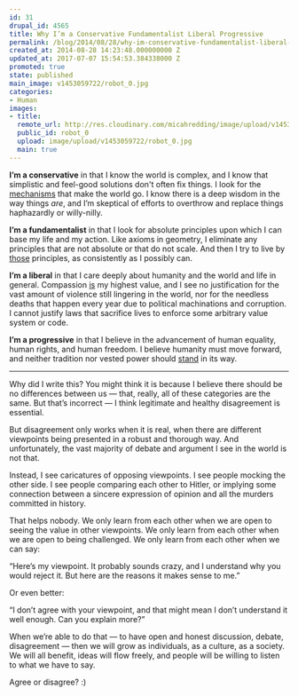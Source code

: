 ```yaml
---
id: 31
drupal_id: 4565
title: Why I’m a Conservative Fundamentalist Liberal Progressive
permalink: /blog/2014/08/28/why-im-conservative-fundamentalist-liberal-progressive
created_at: 2014-08-28 14:23:48.000000000 Z
updated_at: 2017-07-07 15:54:53.384338000 Z
promoted: true
state: published
main_image: v1453059722/robot_0.jpg
categories:
- Human
images:
- title: 
  remote_url: http://res.cloudinary.com/micahredding/image/upload/v1453059722/robot_0.jpg
  public_id: robot_0
  upload: image/upload/v1453059722/robot_0.jpg
  main: true
---
```

**I’m a conservative** in that I know the world is complex, and I know that simplistic and feel-good solutions don't often fix things. I look for the [mechanisms](http://micahredding.com/blog/2012/01/31/vast-economy) that make the world go. I know there is a deep wisdom in the way things *are*, and I’m skeptical of efforts to overthrow and replace things haphazardly or willy-nilly.

**I’m a fundamentalist** in that I look for absolute principles upon which I can base my life and my action. Like axioms in geometry, I eliminate any principles that are not absolute or that do not scale. And then I try to live by [those](http://micahredding.com/blog/2012/01/19/i-am-more-fundamentalist-you) principles, as consistently as I possibly can.

**I’m a liberal** in that I care deeply about humanity and the world and life in general. Compassion [is](http://micahredding.com/blog/2013/08/06/law-christ) my highest value, and I see no justification for the vast amount of violence still lingering in the world, nor for the needless deaths that happen every year due to political machinations and corruption. I cannot justify laws that sacrifice lives to enforce some arbitrary value system or code.

**I’m a progressive** in that I believe in the advancement of human equality, human rights, and human freedom. I believe humanity must move forward, and neither tradition nor vested power should [stand](http://micahredding.com/blog/2013/05/28/poison-empires) in its way.

---

Why did I write this? You might think it is because I believe there should be no differences between us — that, really, all of these categories are the same. But that’s incorrect — I think legitimate and healthy disagreement is essential. 

But disagreement only works when it is real, when there are different viewpoints being presented in a robust and thorough way. And unfortunately, the vast majority of debate and argument I see in the world is not that.

Instead, I see caricatures of opposing viewpoints. I see people mocking the other side. I see people comparing each other to Hitler, or implying some connection between a sincere expression of opinion and all the murders committed in history.

That helps nobody. We only learn from each other when we are open to seeing the value in other viewpoints. We only learn from each other when we are open to being challenged. We only learn from each other when we can say:

“Here’s my viewpoint. It probably sounds crazy, and I understand why you would reject it. But here are the reasons it makes sense to me.” 

Or even better:

“I don’t agree with your viewpoint, and that might mean I don’t understand it well enough. Can you explain more?”

When we’re able to do that — to have open and honest discussion, debate, disagreement — then we will grow as individuals, as a culture, as a society. We will all benefit, ideas will flow freely, and people will be willing to listen to what we have to say.

Agree or disagree? :)
